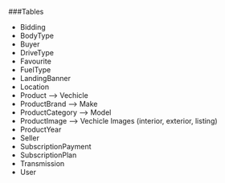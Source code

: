 ###Tables

- Bidding
- BodyType
- Buyer
- DriveType
- Favourite
- FuelType
- LandingBanner
- Location
- Product --> Vechicle
- ProductBrand --> Make
- ProductCategory --> Model
- ProductImage --> Vechicle Images (interior, exterior, listing)
- ProductYear
- Seller
- SubscriptionPayment
- SubscriptionPlan
- Transmission
- User
